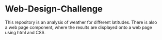 # Web-Design-Challenge
This repository is an analysis of weather for different latitudes. There is also a web page component, where the results are displayed onto a web page using html and CSS.
